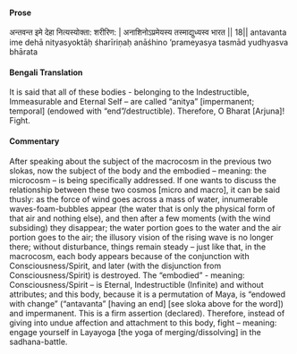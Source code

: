 #### Prose 

अन्तवन्त इमे देहा नित्यस्योक्ता: शरीरिण: |
अनाशिनोऽप्रमेयस्य तस्माद्युध्यस्व भारत || 18||
antavanta ime dehā nityasyoktāḥ śharīriṇaḥ
anāśhino ’prameyasya tasmād yudhyasva bhārata

 #### Bengali Translation 

It is said that all of these bodies - belonging to the Indestructible, Immeasurable and Eternal Self – are called “anitya” [impermanent; temporal] (endowed with “end”/destructible). Therefore, O Bharat [Arjuna]! Fight.

 #### Commentary 

After speaking about the subject of the macrocosm in the previous two slokas, now the subject of the body and the embodied – meaning: the microcosm – is being specifically addressed. If one wants to discuss the relationship between these two cosmos [micro and macro], it can be said thusly: as the force of wind goes across a mass of water, innumerable waves-foam-bubbles appear (the water that is only the physical form of that air and nothing else), and then after a few moments (with the wind subsiding) they disappear; the water portion goes to the water and the air portion goes to the air; the illusory vision of the rising wave is no longer there; without disturbance, things remain steady – just like that, in the macrocosm, each body appears because of the conjunction with Consciousness/Spirit, and later (with the disjunction from Consciousness/Spirit) is destroyed. The “embodied” - meaning: Consciousness/Spirit – is Eternal, Indestructible (Infinite) and without attributes; and this body, because it is a permutation of Maya, is “endowed with change” (“antavanta” [having an end] [see sloka above for the word]) and impermanent. This is a firm assertion (declared). Therefore, instead of giving into undue affection and attachment to this body, fight – meaning: engage yourself in Layayoga [the yoga of merging/dissolving] in the sadhana-battle.